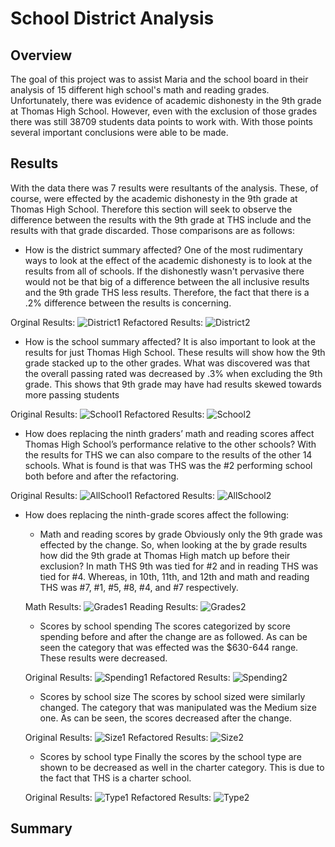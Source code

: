 # School District Analysis
## Overview
The goal of this project was to assist Maria and the school board in their analysis of 15 different high school's math
and reading grades. Unfortunately, there was evidence of academic dishonesty in the 9th grade at Thomas High School.
However, even with the exclusion of those grades there was still 38709 students data points to work with. With those 
points several important conclusions were able to be made.

## Results
With the data there was 7 results were resultants of the analysis. These, of course, were effected by the academic 
dishonesty in the 9th grade at Thomas High School. Therefore this section will seek to observe the difference between
the results with the 9th grade at THS include and the results with that grade discarded. Those comparisons are as
follows:

* How is the district summary affected?
One of the most rudimentary ways to look at the effect of the academic dishonesty is to look at the results from all of 
schools. If the dishonestly wasn't pervasive there would not be that big of a difference between the all inclusive
results and the 9th grade THS less results. Therefore, the fact that there is a .2% difference between the results
is concerning.

Orginal Results:
![District1](https://user-images.githubusercontent.com/71234992/96401105-4fae1d00-1187-11eb-8018-bcceb3a09ac7.PNG)
Refactored Results:
![District2](https://user-images.githubusercontent.com/71234992/96401106-4fae1d00-1187-11eb-83a0-0499803df87c.PNG)

* How is the school summary affected?
It is also important to look at the results for just Thomas High School. These results will show how the 9th grade
stacked up to the other grades. What was discovered was that the overall passing rated was decreased by .3% when
excluding the 9th grade. This shows that 9th grade may have had results skewed towards more passing students

Original Results:
![School1](https://user-images.githubusercontent.com/71234992/96401683-e5967780-1188-11eb-91b6-06d792848f35.PNG)
Refactored Results:
![School2](https://user-images.githubusercontent.com/71234992/96401684-e62f0e00-1188-11eb-98da-d046c8e7c8fe.PNG)

* How does replacing the ninth graders’ math and reading scores affect Thomas High School’s performance relative to the 
other schools?
With the results for THS we can also compare to the results of the other 14 schools. What is found is that was THS was
the #2 performing school both before and after the refactoring.

Original Results:
![AllSchool1](https://user-images.githubusercontent.com/71234992/96406186-c0f3cd00-1193-11eb-8480-0cd85385c5c8.PNG)
Refactored Results:
![AllSchool2](https://user-images.githubusercontent.com/71234992/96406188-c18c6380-1193-11eb-90b9-68ddc09e68ce.PNG)

* How does replacing the ninth-grade scores affect the following:

    * Math and reading scores by grade
    Obviously only the 9th grade was effected by the change. So, when looking at the by grade results how did the 9th
    grade at Thomas High match up before their exclusion? In math THS 9th was tied for #2 and in reading THS was tied 
    for #4. Whereas, in 10th, 11th, and 12th and math and reading THS was #7, #1, #5, #8, #4, and #7 respectively.
    
    Math Results:
    ![Grades1](https://user-images.githubusercontent.com/71234992/96407424-3365ac80-1196-11eb-9224-592d32ac1ab5.PNG)
    Reading Results:
    ![Grades2](https://user-images.githubusercontent.com/71234992/96407427-33fe4300-1196-11eb-9f7f-53bdb7296306.PNG)

    * Scores by school spending
    The scores categorized by score spending before and after the change are as followed. As can be seen the category
    that was effected was the $630-644 range. These results were decreased.
    
    Original Results:
    ![Spending1](https://user-images.githubusercontent.com/71234992/96408208-dd920400-1197-11eb-8bc5-9d00e05bba82.PNG)
    Refactored Results:
    ![Spending2](https://user-images.githubusercontent.com/71234992/96408211-de2a9a80-1197-11eb-8708-0a8bf1d1c9e5.PNG)
    
    * Scores by school size
    The scores by school sized were similarly changed. The category that was manipulated was the Medium size one. As
    can be seen, the scores decreased after the change.
    
    Original Results:
    ![Size1](https://user-images.githubusercontent.com/71234992/96408441-5f822d00-1198-11eb-9c0e-f76fcbfe532f.PNG)
    Refactored Results:
    ![Size2](https://user-images.githubusercontent.com/71234992/96408443-601ac380-1198-11eb-9026-4c0662e338f2.PNG)
    
    * Scores by school type
    Finally the scores by the school type are shown to be decreased as well in the charter category. This is due to 
    the fact that THS is a charter school.
    
    Original Results:
    ![Type1](https://user-images.githubusercontent.com/71234992/96408724-efc07200-1198-11eb-8cdd-30bdcf764e86.PNG)
    Refactored Results:
    ![Type2](https://user-images.githubusercontent.com/71234992/96408726-f0590880-1198-11eb-9c1d-0b49008213a6.PNG)

## Summary
